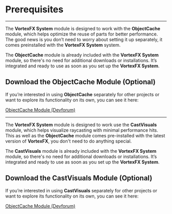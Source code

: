# Prerequisites

---

The **VortexFX System** module is designed to work  with the **ObjectCache** module, which helps optimize the reuse of parts for better performance. The good news is you don’t need to worry about setting it up separately, it comes preinstalled with the **VortexFX System** system.

The **ObjectCache** module is already included with the **VortexFX System** module, so there's no need for additional downloads or installations. It’s integrated and ready to use as soon as you set up the **VortexFX System**.

## **Download the ObjectCache Module (Optional)**

If you’re interested in using **ObjectCache** separately for other projects or want to explore its functionality on its own, you can see it here:

<a href="https://devforum.roblox.com/t/objectcache-a-modern-blazing-fast-model-and-part-cache/3104112" target="_blank">ObjectCache Module (Devforum)</a>

---

The **VortexFX System** module is designed to work use the **CastVisuals** module, which helps visualize raycasting with minimal performance hits. This as well as the **ObjectCache** module comes pre-installed with the latest version of **VortexFX**, you don't need to do anything special.

The **CastVisuals** module is already included with the **VortexFX System** module, so there's no need for additional downloads or installations. It’s integrated and ready to use as soon as you set up the **VortexFX System**.

## **Download the CastVisuals Module (Optional)**

If you’re interested in using **CastVisuals** separately for other projects or want to explore its functionality on its own, you can see it here:

<a href="https://devforum.roblox.com/t/castvisuals-visualising-raycasts-spherecasts-and-blockcasts/2336684" target="_blank">ObjectCache Module (Devforum)</a>